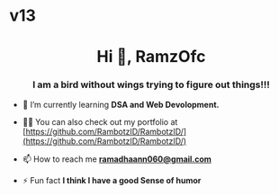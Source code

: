 # v13

<h1 align="center">Hi 👋, RamzOfc</h1>
<h3 align="center">I am a bird without wings trying to figure out things!!!</h3>

- 🌱 I’m currently learning **DSA and Web Devolopment.**

- 👨‍💻 You can also check out my portfolio at [https://github.com/RambotzID/RambotzID/](https://github.com/RambotzID/RambotzID/)

- 📫 How to reach me **ramadhaann060@gmail.com**

- ⚡ Fun fact **I think I have a good Sense of humor**

